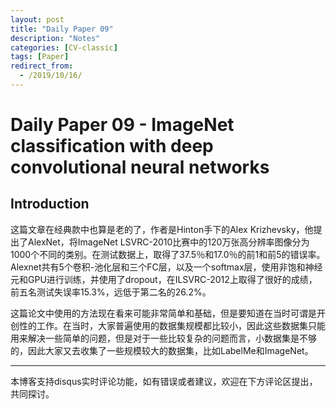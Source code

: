 ```yaml
---
layout: post
title: "Daily Paper 09"
description: "Notes"
categories: [CV-classic]
tags: [Paper]
redirect_from:
  - /2019/10/16/
---
```


# Daily Paper 09 - ImageNet classification with deep convolutional neural networks  

## Introduction  

这篇文章在经典款中也算是老的了，作者是Hinton手下的Alex Krizhevsky，他提出了AlexNet，将ImageNet LSVRC-2010比赛中的120万张高分辨率图像分为1000个不同的类别。在测试数据上，取得了37.5％和17.0％的前1和前5的错误率。Alexnet共有5个卷积-池化层和三个FC层，以及一个softmax层，使用非饱和神经元和GPU进行训练，并使用了dropout，在ILSVRC-2012上取得了很好的成绩，前五名测试失误率15.3%，远低于第二名的26.2%。  

这篇论文中使用的方法现在看来可能非常简单和基础，但是要知道在当时可谓是开创性的工作。在当时，大家普遍使用的数据集规模都比较小，因此这些数据集只能用来解决一些简单的问题，但是对于一些比较复杂的问题而言，小数据集是不够的，因此大家又去收集了一些规模较大的数据集，比如LabelMe和ImageNet。




---
本博客支持disqus实时评论功能，如有错误或者建议，欢迎在下方评论区提出，共同探讨。  
